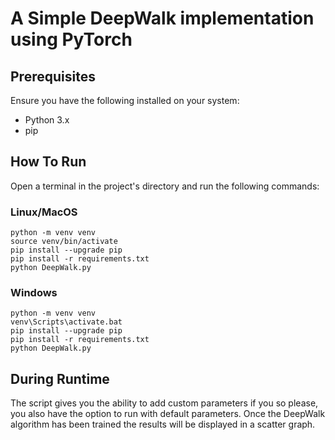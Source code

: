 # A Simple DeepWalk implementation using PyTorch

## Prerequisites
Ensure you have the following installed on your system:

- Python 3.x
- pip

## How To Run

Open a terminal in the project's directory and run the following commands:

### Linux/MacOS
```
python -m venv venv
source venv/bin/activate
pip install --upgrade pip
pip install -r requirements.txt
python DeepWalk.py
```

### Windows

```
python -m venv venv
venv\Scripts\activate.bat
pip install --upgrade pip
pip install -r requirements.txt
python DeepWalk.py
```

## During Runtime

The script gives you the ability to add custom parameters if you so please, you also have the option to run with default parameters.
Once the DeepWalk algorithm has been trained the results will be displayed in a scatter graph.
